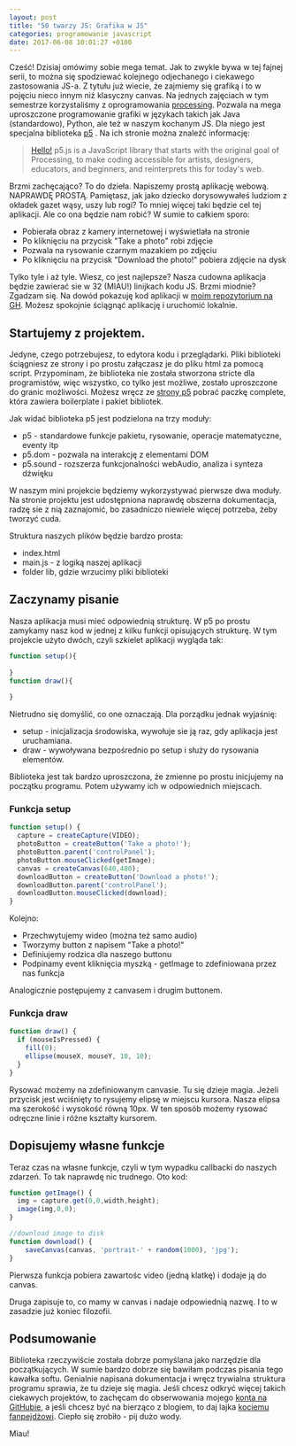 ```yaml
---
layout: post
title: "50 twarzy JS: Grafika w JS"
categories: programowanie javascript
date: 2017-06-08 10:01:27 +0100
---
```


Cześć! Dzisiaj omówimy sobie mega temat. Jak to zwykle bywa w tej fajnej serii, to można się spodziewać kolejnego odjechanego i ciekawego zastosowania JS-a. Z tytułu już wiecie, że zajmiemy się grafiką i to w pojęciu nieco innym niż klasyczny canvas. Na jednych zajęciach w tym semestrze korzystaliśmy z oprogramowania [processing](https://processing.org/). Pozwala na mega uproszczone programowanie grafiki w językach takich jak Java (standardowo), Python, ale też w naszym kochanym JS. Dla niego jest specjalna biblioteka [p5](https://p5js.org/) . Na ich stronie można znaleźć informację:

> [Hello!](http://hello.p5js.org/) p5.js is a JavaScript library that starts with the original goal of Processing, to make coding accessible for artists, designers, educators, and beginners, and reinterprets this for today's web.

Brzmi zachęcająco? To do dzieła. Napiszemy prostą aplikację webową. NAPRAWDĘ PROSTĄ. Pamiętasz, jak jako dziecko dorysowywałeś ludziom z okładek gazet wąsy, uszy lub rogi? To mniej więcej taki będzie cel tej aplikacji. Ale co ona będzie nam robić? W sumie to całkiem sporo:

* Pobierała obraz z kamery internetowej i wyświetlała na stronie
* Po kliknięciu na przycisk "Take a photo" robi zdjęcie
* Pozwala na rysowanie czarnym mazakiem po zdjęciu
* Po kliknięciu na przycisk "Download the photo!" pobiera zdjęcie na dysk

Tylko tyle i aż tyle. Wiesz, co jest najlepsze? Nasza cudowna aplikacja będzie zawierać sie w 32 (MIAU!) linijkach kodu JS. Brzmi miodnie? Zgadzam się. Na dowód pokazuję kod aplikacji w [moim repozytorium na GH](https://github.com/korneliakobiela/pirate-maker). Możesz spokojnie ściągnąć aplikację i uruchomić lokalnie. 

## Startujemy z projektem.

Jedyne, czego potrzebujesz, to edytora kodu i przeglądarki. Pliki biblioteki ściągniesz ze strony i po prostu załączasz je do pliku html za pomocą script. Przypominam, że biblioteka nie została stworzona stricte dla programistów, więc wszystko, co tylko jest możliwe, zostało uproszczone do granic możliwości. Możesz wręcz ze [strony p5](https://p5js.org/download/) pobrać paczkę complete, która zawiera boilerplate i pakiet bibliotek. 

Jak widać biblioteka p5 jest podzielona na trzy moduły:

* p5 - standardowe funkcje pakietu, rysowanie, operacje matematyczne, eventy itp
* p5.dom - pozwala na interakcję z elementami DOM
* p5.sound - rozszerza funkcjonalności webAudio, analiza i synteza dźwięku

W naszym mini projekcie będziemy wykorzystywać pierwsze dwa moduły. Na stronie projektu jest udostępniona naprawdę obszerna dokumentacja, radzę sie z nią zaznajomić, bo zasadniczo niewiele więcej potrzeba, żeby tworzyć cuda.

Struktura naszych plików będzie bardzo prosta: 

* index.html
* main.js - z logiką naszej aplikacji
* folder lib, gdzie wrzucimy pliki biblioteki

## Zaczynamy pisanie

Nasza aplikacja musi mieć odpowiednią strukturę. W p5 po prostu zamykamy nasz kod w jednej z kilku funkcji opisujących strukturę. W tym projekcie użyto dwóch, czyli szkielet aplikacji wygląda tak:

```javascript
function setup(){
  
}
function draw(){
  
}
```

Nietrudno się domyślić, co one oznaczają. Dla porządku jednak wyjaśnię:

*  setup - inicjalizacja środowiska, wywołuje sie ją raz, gdy aplikacja jest uruchamiana. 
*  draw - wywoływana bezpośrednio po setup i służy do rysowania elementów.

Biblioteka jest tak bardzo uproszczona, że zmienne po prostu inicjujemy na początku programu. Potem używamy ich w odpowiednich miejscach. 

### Funkcja setup

``` js
function setup() {
  capture = createCapture(VIDEO);
  photoButton = createButton('Take a photo!');
  photoButton.parent('controlPanel');
  photoButton.mouseClicked(getImage);
  canvas = createCanvas(640,480);
  downloadButton = createButton('Download a photo!');
  downloadButton.parent('controlPanel');
  downloadButton.mouseClicked(download);
}
```

Kolejno:

* Przechwytujemy wideo (można też samo audio)
* Tworzymy button z napisem "Take a photo!"
* Definiujemy rodzica dla naszego buttonu
* Podpinamy event kliknięcia myszką - getImage to zdefiniowana przez nas funkcja

Analogicznie postępujemy z canvasem i drugim buttonem.

### Funkcja draw

``` js
function draw() {
  if (mouseIsPressed) {
    fill(0);
    ellipse(mouseX, mouseY, 10, 10);
  }
}
```

Rysować możemy na zdefiniowanym canvasie. Tu się dzieje magia. Jeżeli przycisk jest wciśnięty to rysujemy elipsę w miejscu kursora. Nasza elipsa ma szerokość i wysokość równą 10px. W ten sposób możemy rysować odręczne linie i różne kształty kursorem. 

## Dopisujemy własne funkcje

Teraz czas na własne funkcje, czyli w tym wypadku callbacki do naszych zdarzeń. To tak naprawdę nic trudnego. Oto kod:

``` js
function getImage() {
  img = capture.get(0,0,width,height);
  image(img,0,0);
}

//download image to disk
function download() {
    saveCanvas(canvas, 'portrait-' + random(1000), 'jpg');
}
```

 Pierwsza funkcja pobiera zawartośc video (jedną klatkę) i dodaje ją do canvas.

Druga zapisuje to, co mamy w canvas i nadaje odpowiednią nazwę. I to w zasadzie już koniec filozofii. 

## Podsumowanie

Biblioteka rzeczywiście została dobrze pomyślana jako narzędzie dla początkujących. W sumie bardzo dobrze się bawiłam podczas pisania tego kawałka softu. Genialnie napisana dokumentacja i wręcz trywialna struktura programu sprawia, że tu dzieje się magia. Jeśli chcesz odkryć więcej takich ciekawych projektów, to zachęcam do obserwowania mojego [konta na GitHubie](https://github.com/korneliakobiela), a jeśli chcesz być na bierząco z blogiem, to daj lajka [kociemu fanpejdżowi](https://www.facebook.com/kotzrodlowy/). Ciepło się zrobiło - pij dużo wody. 

Miau!